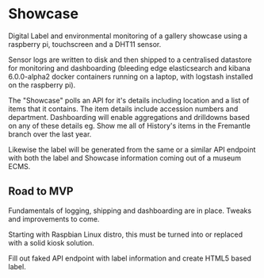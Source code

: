 # Showcase
Digital Label and environmental monitoring of a gallery showcase using a raspberry pi, touchscreen and a DHT11 sensor.

Sensor logs are written to disk and then shipped to a centralised datastore for monitoring and dashboarding
(bleeding edge elasticsearch and kibana 6.0.0-alpha2 docker containers running on a laptop, with logstash
installed on the raspberry pi).

The "Showcase" polls an API for it's details including location and a list of items that it contains.
The item details include accession numbers and department. Dashboarding will enable aggregations
and drilldowns based on any of these details eg. Show me all of History's items in the Fremantle
branch over the last year.

Likewise the label will be generated from the same or a similar API endpoint with both the label
and Showcase information coming out of a museum ECMS.
 
## Road to MVP
Fundamentals of logging, shipping and dashboarding are in place. Tweaks and improvements to come.


Starting with Raspbian Linux distro, this must be turned into or replaced with a solid kiosk solution.


Fill out faked API endpoint with label information and create HTML5 based label.